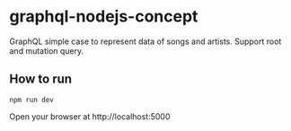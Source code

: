 # graphql-nodejs-concept
GraphQL simple case to represent data of songs and artists. Support root and mutation query.

## How to run

```
npm run dev
```

Open your browser at http://localhost:5000
